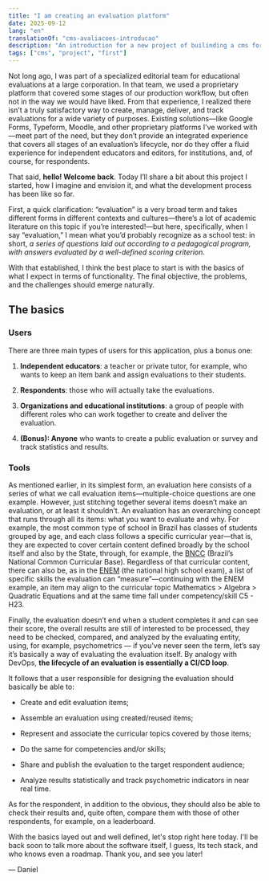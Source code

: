 ```yaml
---
title: "I am creating an evaluation platform"
date: 2025-09-12
lang: "en"
translationOf: "cms-avaliacoes-introducao"
description: "An introduction for a new project of builinding a cms for evaluations, and some general, basic fundamentals"
tags: ["cms", "project", "first"]
---
```


Not long ago, I was part of a specialized editorial team for educational evaluations at a large corporation. In that team, we used a proprietary platform that covered some stages of our production workflow, but often not in the way we would have liked. From that experience, I realized there isn’t a truly satisfactory way to create, manage, deliver, and track evaluations for a wide variety of purposes. Existing solutions—like Google Forms, Typeform, Moodle, and other proprietary platforms I’ve worked with—meet part of the need, but they don’t provide an integrated experience that covers all stages of an evaluation’s lifecycle, nor do they offer a fluid experience for independent educators and editors, for institutions, and, of course, for respondents.

That said, **hello! Welcome back**. Today I’ll share a bit about this project I started, how I imagine and envision it, and what the development process has been like so far.

First, a quick clarification: “evaluation” is a very broad term and takes different forms in different contexts and cultures—there’s a lot of academic literature on this topic if you’re interested!—but here, specifically, when I say “evaluation,” I mean what you’d probably recognize as a school test: in short, *a series of questions laid out according to a pedagogical program, with answers evaluated by a well-defined scoring criterion*.

With that established, I think the best place to start is with the basics of what I expect in terms of functionality. The final objective, the problems, and the challenges should emerge naturally.

## The basics

### Users

There are three main types of users for this application, plus a bonus one:


1. **Independent educators**: a teacher or private tutor, for example, who wants to keep an item bank and assign evaluations to their students.

2. **Respondents**: those who will actually take the evaluations.

3. **Organizations and educational institutions**: a group of people with different roles who can work together to create and deliver the evaluation.

4. **(Bonus): Anyone** who wants to create a public evaluation or survey and track statistics and results.

### Tools

As mentioned earlier, in its simplest form, an evaluation here consists of a series of what we call evaluation items—multiple-choice questions are one example. However, just stitching together several items doesn’t make an evaluation, or at least it shouldn’t. An evaluation has an overarching concept that runs through all its items: what you want to evaluate and why. For example, the most common type of school in Brazil has classes of students grouped by age, and each class follows a specific curricular year—that is, they are expected to cover certain content defined broadly by the school itself and also by the State, through, for example, the [BNCC](https://basenacionalcomum.mec.gov.br/) (Brazil’s National Common Curricular Base). Regardless of that curricular content, there can also be, as in the [ENEM](https://www.gov.br/inep/pt-br/areas-de-atuacao/avaliacao-e-exames-educacionais/enem) (the national high school exam), a list of specific skills the evaluation can “measure”—continuing with the ENEM example, an item may align to the curricular topic Mathematics > Algebra > Quadratic Equations and at the same time fall under competency/skill C5 - H23.

Finally, the evaluation doesn’t end when a student completes it and can see their score, the overall results are still of interested to be processed, they need to be checked, compared, and analyzed by the evaluating entity, using, for example, psychometrics — if you’ve never seen the term, let’s say it’s basically a way of evaluating the evaluation itself. By analogy with DevOps, **the lifecycle of an evaluation is essentially a CI/CD loop**.

It follows that a user responsible for designing the evaluation should basically be able to:

- Create and edit evaluation items;

- Assemble an evaluation using created/reused items;

- Represent and associate the curricular topics covered by those items;

- Do the same for competencies and/or skills;

- Share and publish the evaluation to the target respondent audience;

- Analyze results statistically and track psychometric indicators in near real time.

As for the respondent, in addition to the obvious, they should also be able to check their results and, quite often, compare them with those of other respondents, for example, on a leaderboard.

With the basics layed out and well defined, let's stop right here today. I'll be back soon to talk more about the software itself, I guess, Its tech stack, and who knows even a roadmap. Thank you, and see you later!

— Daniel